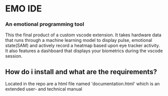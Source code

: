 <h1>EMO IDE</h1>
<h3>An emotional programming tool</h2>

This the final product of a custom vscode extension. It takes hardware data that runs through a machine learning model to display pulse, 
  emotional state(SAM) and actively record a heatmap based upon eye tracker activity. It also features a dashboard that displays your biometrics during the vscode session.

<h2>How do i install and what are the requirements?</h2>
<p>Located in the repo are a html file named 'documentation.html' which is an extended user- and technical manual</p>
